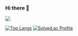 ### Hi there 👋
<img src="https://capsule-render.vercel.app/api?type=wave&color=auto&height=200&section=header&text=Taehyeok%20profile&fontSize=60" />



<!--
**seoltaehyeok/seoltaehyeok** is a ✨ _special_ ✨ repository because its `README.md` (this file) appears on your GitHub profile.

Here are some ideas to get you started:

- 🔭 I’m currently working on ...
- 🌱 I’m currently learning ...
- 👯 I’m looking to collaborate on ...
- 🤔 I’m looking for help with ...
- 💬 Ask me about ...
- 📫 How to reach me: ...
- 😄 Pronouns: ...
- ⚡ Fun fact: ...
--> 
[![Top Langs](https://github-readme-stats.vercel.app/api/top-langs/?username=seoltaehyeok&layout=compact)](https://github.com/seoltaehyeok/github-readme-stats)
[![Solved.ac Profile](http://mazassumnida.wtf/api/v2/generate_badge?boj=ajaj3122)](https://solved.ac/ajaj3122/)
